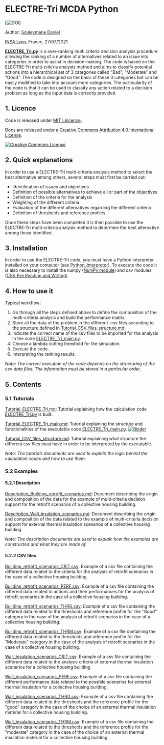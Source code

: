 # ELECTRE-Tri MCDA Python

[![DOI](https://zenodo.org/badge/XXXXXXXXX.svg)]

Author: [Souleymane Daniel](mailto:souleymane.daniel@insa-lyon.fr)

[INSA Lyon](https://www.insa-lyon.fr), France, 27/07/2021

[**ELECTRE_Tri.py**](ELECTRE_Tri.py) is a over-ranking multi criteria decision analysis procedure allowing the ranking of a number of alternatives related to an issue into categories in order to assist in decision-making. The code is based on the ELECTRE-Tri multi-criteria analysis method and aims to classify potential actions into a hierarchical set of 3 categories called "Bad", "Moderate" and "Good". The code is designed on the basis of these 3 categories but can be easily modified to take into account more categories. The particularity of the code is that it can be used to classify any action related to a decision problem as long as the input data is correctly provided.

## 1. Licence
Code is released under [MIT Lincence](https://choosealicense.com/licenses/mit/).

Docs are released under a [Creative Commons Attribution 4.0 International License](http://creativecommons.org/licenses/by/4.0/).

[![Creative Commons License](http://i.creativecommons.org/l/by/4.0/88x31.png)](http://creativecommons.org/licenses/by/4.0/)

## 2. Quick explanations
In order to use a ELECTRE-Tri multi-criteria analysis method to select the best alternative among others, several steps must first be carried out:
- Identification of issues and objectives
- Definition of possible alternatives to achieve all or part of the objectives
- Definition of the criteria for the analysis
- Weighting of the different criteria
- Evaluation of the different alternatives regarding the different criteria
- Definition of thresholds and reference profiles.

Once these steps have been completed it is then possible to use the ELECTRE-Tri multi-criteria analysis method to determine the best alternative among those identified.

## 3. Installation

In order to use the ELECTRE-Tri code, you must have a Python interpreter installed on your computer (see [Python_interpreter]).
To execute the code it is also necessary to install the numpy ([NumPy module]) and csv modules ([CSV File Reading and Writing]).

## 4. How to use it

Typical workflow:

1. Go through all the steps defined above to define the composition of the multi-criteria analysis and build the performance matrix.
2. Store all the data of the problem in the different .csv files according to the structure defined in [Tutorial_CSV_files_structure.md](Tutorial_CSV_files_structure.md).
3. Indicate the correct name of the csv files to be imported for the analysis in the code [ELECTRE_Tri_main.py](ELECTRE_Tri_main.py).
4. Choose a lambda cutting threshold for the simulation.
5. Execute the code.
6. Interpreting the ranking results.

*Note: The correct execution of the code depends on the structuring of the csv data files. The information must be stored in a particular order.*

## 5. Contents
### 5.1 Tutorials

[Tutorial_ELECTRE_Tri.md](Tutorial_ELECTRE_Tri.md): Tutorial explaining how the calculation code [ELECTRE_Tri.py](ELECTRE_Tri.py) is built.

[Tutorial_ELECTRE_Tri_main.md](Tutorial_ELECTRE_Tri_main.md): Tutorial explaining the structure and functionalities of the executable code [ELECTRE_Tri_main.py](ELECTRE_Tri_main.py). [![Binder](https://mybinder.org/badge_logo.svg)](https://mybinder.org/v2/gh/SoulJah-90/MCA/tree/main/Electre_Tri_MCDA_py-0.0.1/HEAD)

[Tutorial_CSV_files_structure.md](Tutorial_CSV_files_structure.md): Tutorial explaining what structure the different csv files must have in order to be interpreted by the executable.

*Note: The tutorials documents are used to explain the logic behind the calculation codes and how to use them.* 

### 5.2 Examples
#### 5.2.1 Description

[Description_Building_retrofit_scenarios.md](Description_Building_retrofit_scenarios.md): Document describing the origin and composition of the data for the example of multi-criteria decision support for the retrofit scenarios of a collective housing building.

[Description_Wall_insulation_scenarios.md](Description_Wall_insulation_scenarios.md): Document describing the origin and composition of the data related to the example of multi-criteria decision support for external thermal insulation scenarios of a collective housing building.

*Note: The description documents are used to explain how the examples are constructed and what they are made of.* 

#### 5.2.2 CSV files

[Building_retrofit_scenarios_CRIT.csv](Building_retrofit_scenarios_CRIT.csv): Example of a csv file containing the different data related to the criteria for the analysis of retrofit scenarios in the case of a collective housing building.

[Building_retrofit_scenarios_PERF.csv](Building_retrofit_scenarios_PERF.csv): Example of a csv file containing the different data related to actions and their performances for the analysis of retrofit scenarios in the case of a collective housing building.

[Building_retrofit_scenarios_THRG.csv](Building_retrofit_scenarios_THRG.csv): Example of a csv file containing the different data related to the thresholds and reference profile for the "Good" category in the case of the analysis of retrofit scenarios in the case of a collective housing building.

[Building_retrofit_scenarios_THRM.csv](Building_retrofit_scenarios_THRM.csv): Example of a csv file containing the different data related to the thresholds and reference profile for the "Moderate" category in the case of the analysis of retrofit scenarios in the case of a collective housing building.

[Wall_insulation_scenarios_CRIT.csv](Wall_insulation_scenarios_CRIT.csv): Example of a csv file containing the different data related to the analysis criteria of external thermal insulation scenarios for a collective housing building.

[Wall_insulation_scenarios_PERF.csv](Wall_insulation_scenarios_PERF.csv): Example of a csv file containing the different performance data related to the possible scenarios for external thermal insulation for a collective housing building.

[Wall_insulation_scenarios_THRG.csv](Wall_insulation_scenarios_THRG.csv): Example of a csv file containing the different data related to the thresholds and the reference profile for the "good" category in the case of the choice of an external thermal insulation material for a collective housing building.

[Wall_insulation_scenarios_THRM.csv](Wall_insulation_scenarios_THRM.csv): Example of a csv file containing the different data related to the thresholds and the reference profile for the "moderate" category in the case of the choice of an external thermal insulation material for a collective housing building.


[Python_interpreter]:https://www.python.org/

[NumPy module]:https://numpy.org/doc/stable/reference/

[CSV File Reading and Writing]:https://docs.python.org/3/library/csv.html

